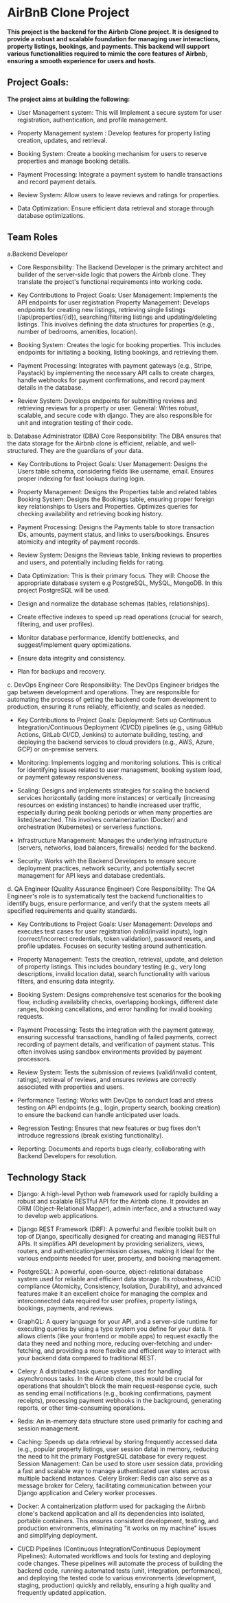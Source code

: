 # AirBnB Clone Project

**This project is the backend for the Airbnb Clone project. It is designed to provide a robust and scalable foundation for managing user interactions, property listings, bookings, and payments. This backend will support various functionalities required to mimic the core features of Airbnb, ensuring a smooth experience for users and hosts.**

## Project Goals:

**The project aims at building the following:**

- User Management system: This will Implement a secure system for user registration, authentication, and profile management.

- Property Management system : Develop features for property listing creation, updates, and retrieval.

- Booking System: Create a booking mechanism for users to reserve properties and manage booking details.

- Payment Processing: Integrate a payment system to handle transactions and record payment details.

- Review System: Allow users to leave reviews and ratings for properties.

- Data Optimization: Ensure efficient data retrieval and storage through database optimizations.

## Team Roles

a.Backend Developer

  - Core Responsibility: The Backend Developer is the primary architect and builder of the server-side logic that powers the Airbnb clone. They translate the project's functional requirements into working code.

  - Key Contributions to Project Goals: User Management: Implements the API endpoints for user registration Property Management: Develops endpoints for creating new listings, retrieving single listings (/api/properties/{id}), searching/filtering listings and updating/deleting listings. This involves defining the data structures for properties (e.g., number of bedrooms, amenities, location).

  - Booking System: Creates the logic for booking properties. This includes endpoints for initiating a booking, listing bookings, and retrieving them.

  - Payment Processing: Integrates with payment gateways (e.g., Stripe, Paystack) by implementing the necessary API calls to create charges, handle webhooks for payment confirmations, and record payment details in the database.

  - Review System: Develops endpoints for submitting reviews and retrieving reviews for a property or user. General: Writes robust, scalable, and secure code with django. They are also responsible for unit and integration testing of their code.

b. Database Administrator (DBA) Core Responsibility: The DBA ensures that the data storage for the Airbnb clone is efficient, reliable, and well-structured. They are the guardians of your data.

  - Key Contributions to Project Goals: User Management: Designs the Users table schema, considering fields like username, email. Ensures proper indexing for fast lookups during login.

  - Property Management: Designs the Properties table and related tables Booking System: Designs the Bookings table, ensuring proper foreign key relationships to Users and Properties. Optimizes queries for checking availability and retrieving booking history.

  - Payment Processing: Designs the Payments table to store transaction IDs, amounts, payment status, and links to users/bookings. Ensures atomicity and integrity of payment records.

  - Review System: Designs the Reviews table, linking reviews to properties and users, and potentially including fields for rating.

  - Data Optimization: This is their primary focus. They will: Choose the appropriate database system e.g PostgreSQL, MySQL, MongoDB. In this project PostgreSQL will be used.

  - Design and normalize the database schemas (tables, relationships).

  - Create effective indexes to speed up read operations (crucial for search, filtering, and user profiles).

  - Monitor database performance, identify bottlenecks, and suggest/implement query optimizations.

  - Ensure data integrity and consistency.

  - Plan for backups and recovery.

c. DevOps Engineer Core Responsibility: The DevOps Engineer bridges the gap between development and operations. They are responsible for automating the process of getting the backend code from development to production, ensuring it runs reliably, efficiently, and scales as needed.

  - Key Contributions to Project Goals: Deployment: Sets up Continuous Integration/Continuous Deployment (CI/CD) pipelines (e.g., using GitHub Actions, GitLab CI/CD, Jenkins) to automate building, testing, and deploying the backend services to cloud providers (e.g., AWS, Azure, GCP) or on-premise servers.

  - Monitoring: Implements logging and monitoring solutions. This is critical for identifying issues related to user management, booking system load, or payment gateway responsiveness.

  - Scaling: Designs and implements strategies for scaling the backend services horizontally (adding more instances) or vertically (increasing resources on existing instances) to handle increased user traffic, especially during peak booking periods or when many properties are listed/searched. This involves containerization (Docker) and orchestration (Kubernetes) or serverless functions.

  - Infrastructure Management: Manages the underlying infrastructure (servers, networks, load balancers, firewalls) needed for the backend.

  - Security: Works with the Backend Developers to ensure secure deployment practices, network security, and potentially secret management for API keys and database credentials.

d. QA Engineer (Quality Assurance Engineer) Core Responsibility: The QA Engineer's role is to systematically test the backend functionalities to identify bugs, ensure performance, and verify that the system meets all specified requirements and quality standards.

  - Key Contributions to Project Goals: User Management: Develops and executes test cases for user registration (valid/invalid inputs), login (correct/incorrect credentials, token validation), password resets, and profile updates. Focuses on security testing around authentication.

  - Property Management: Tests the creation, retrieval, update, and deletion of property listings. This includes boundary testing (e.g., very long descriptions, invalid location data), search functionality with various filters, and ensuring data integrity.

  - Booking System: Designs comprehensive test scenarios for the booking flow, including availability checks, overlapping bookings, different date ranges, booking cancellations, and error handling for invalid booking requests.

  - Payment Processing: Tests the integration with the payment gateway, ensuring successful transactions, handling of failed payments, correct recording of payment details, and verification of payment status. This often involves using sandbox environments provided by payment processors.

  - Review System: Tests the submission of reviews (valid/invalid content, ratings), retrieval of reviews, and ensures reviews are correctly associated with properties and users.

  - Performance Testing: Works with DevOps to conduct load and stress testing on API endpoints (e.g., login, property search, booking creation) to ensure the backend can handle anticipated user loads.

  - Regression Testing: Ensures that new features or bug fixes don't introduce regressions (break existing functionality).

  - Reporting: Documents and reports bugs clearly, collaborating with Backend Developers for resolution.

## Technology Stack

- Django: A high-level Python web framework used for rapidly building a robust and scalable RESTful API for the Airbnb clone. It provides an ORM (Object-Relational Mapper), admin interface, and a structured way to develop web applications.

- Django REST Framework (DRF): A powerful and flexible toolkit built on top of Django, specifically designed for creating and managing RESTful APIs. It simplifies API development by providing serializers, views, routers, and authentication/permission classes, making it ideal for the various endpoints needed for user, property, and booking management.

- PostgreSQL: A powerful, open-source, object-relational database system used for reliable and efficient data storage. Its robustness, ACID compliance (Atomicity, Consistency, Isolation, Durability), and advanced features make it an excellent choice for managing the complex and interconnected data required for user profiles, property listings, bookings, payments, and reviews.

- GraphQL: A query language for your API, and a server-side runtime for executing queries by using a type system you define for your data. It allows clients (like your frontend or mobile apps) to request exactly the data they need and nothing more, reducing over-fetching and under-fetching, and providing a more flexible and efficient way to interact with your backend data compared to traditional REST.

- Celery: A distributed task queue system used for handling asynchronous tasks. In the Airbnb clone, this would be crucial for operations that shouldn't block the main request-response cycle, such as sending email notifications (e.g., booking confirmations, payment receipts), processing payment webhooks in the background, generating reports, or other time-consuming operations.

- Redis: An in-memory data structure store used primarily for caching and session management.

- Caching: Speeds up data retrieval by storing frequently accessed data (e.g., popular property listings, user session data) in memory, reducing the need to hit the primary PostgreSQL database for every request. Session Management: Can be used to store user session data, providing a fast and scalable way to manage authenticated user states across multiple backend instances. Celery Broker: Redis can also serve as a message broker for Celery, facilitating communication between your Django application and Celery worker processes.

- Docker: A containerization platform used for packaging the Airbnb clone's backend application and all its dependencies into isolated, portable containers. This ensures consistent development, testing, and production environments, eliminating "it works on my machine" issues and simplifying deployment.

- CI/CD Pipelines (Continuous Integration/Continuous Deployment Pipelines): Automated workflows and tools for testing and deploying code changes. These pipelines will automate the process of building the backend code, running automated tests (unit, integration, performance), and deploying the tested code to various environments (development, staging, production) quickly and reliably, ensuring a high quality and frequently updated application.


